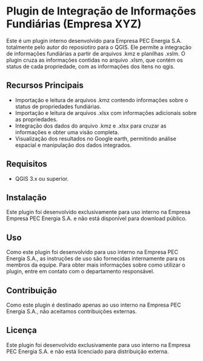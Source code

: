 # Plugin de Integração de Informações Fundiárias (Empresa XYZ)

Este é um plugin interno desenvolvido para Empresa PEC Energia S.A. totalmente pelo autor do reposiotiro para o QGIS. Ele permite a integração de informações fundiárias a partir de arquivos .kmz e planilhas .xslm. O plugin cruza as informações contidas no arquivo .xlsm, que contém os status de cada propriedade, com as informações dos itens no qgis.

## Recursos Principais

- Importação e leitura de arquivos .kmz contendo informações sobre o status de propriedades fundiárias.
- Importação e leitura de arquivos .xlsx com informações adicionais sobre as propriedades.
- Integração dos dados do arquivo .kmz e .xlsx para cruzar as informações e obter uma visão completa.
- Visualização dos resultados no Google earth, permitindo análise espacial e manipulação dos dados integrados.

## Requisitos

- QGIS 3.x ou superior.

## Instalação

Este plugin foi desenvolvido exclusivamente para uso interno na Empresa Empresa PEC Energia S.A. e não está disponível para download público.

## Uso

Como este plugin foi desenvolvido para uso interno na Empresa  PEC Energia S.A., as instruções de uso são fornecidas internamente para os membros da equipe. Para obter mais informações sobre como utilizar o plugin, entre em contato com o departamento responsável.

## Contribuição

Como este plugin é destinado apenas ao uso interno na Empresa  PEC Energia S.A., não aceitamos contribuições externas.

## Licença

Este plugin foi desenvolvido exclusivamente para uso interno na  Empresa PEC Energia S.A. e não está licenciado para distribuição externa.

